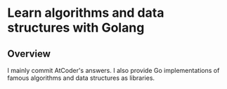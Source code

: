 # Learn algorithms and data structures with Golang
## Overview
I mainly commit AtCoder's answers.
I also provide Go implementations of famous algorithms and data structures as libraries.
